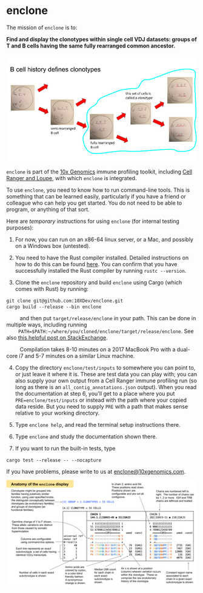 # enclone

The mission of `enclone` is to:

**Find and display the clonotypes within single cell VDJ datasets:
groups of T and B cells having the same fully rearranged common ancestor.**

<p><img src="img/what_is_a_clonotype.png" alt="what is a clonotype" title="what is a clonotype" /></p>

`enclone` is part of the [10x Genomics](https://www.10xgenomics.com/) immune profiling toolkit, including
[Cell Ranger and Loupe](https://support.10xgenomics.com/single-cell-gene-expression/software/overview/welcome), with which `enclone` is integrated.

To use `enclone`, you need to know how to run command-line tools.  This is something that 
can be learned easily, particularly if you have a friend or colleague who can help you
get started.  You do not need to be able to program, or anything of that sort.

Here are *temporary* instructions for using `enclone` (for internal testing purposes):

1. For now, you can run on an x86-64 linux server, or a Mac, and possibly on a Windows
box (untested).

2. You need to have the Rust compiler installed. Detailed instructions on how to do this
can be found [here](https://www.rust-lang.org/tools/install). You can confirm that you 
have successfully installed the Rust compiler by running `rustc --version`.

3. Clone the `enclone` repository and build `enclone` using Cargo (which comes with Rust) by running:
```
git clone git@github.com:10XDev/enclone.git
cargo build --release --bin enclone
```
&nbsp;&nbsp;&nbsp;&nbsp;&nbsp;&nbsp;&nbsp;&nbsp; and then put `target/release/enclone` in your path. This can be done in multiple ways, including running
&nbsp;&nbsp;&nbsp;&nbsp;&nbsp;&nbsp;&nbsp;&nbsp;`PATH=$PATH:~/where/you/cloned/enclone/target/release/enclone`. 
See also [this helpful post on StackExchange](https://unix.stackexchange.com/questions/26047/how-to-correctly-add-a-path-to-path).

&nbsp;&nbsp;&nbsp;&nbsp;&nbsp;&nbsp;&nbsp;&nbsp; Compilation takes 8-10 minutes on a 2017 MacBook Pro with a dual-core i7 and 5-7 minutes on a similar Linux machine. 

4. Copy the directory `enclone/test/inputs` to somewhere you can point to, or just leave it 
where it is.  These are test data you can play with; you can also supply your own output
from a Cell Ranger immune profiling run (so long as there is an `all_contig_annotations.json` output). 
When you read the documentation at step 6, you'll get to a place where you put `PRE=enclone/test/inputs` 
or instead with the path where your copied data reside.  But you need to supply `PRE` with a path that 
makes sense relative to your working directory.

5. Type `enclone help`, and read the terminal setup instructions there.

6. Type `enclone` and study the documentation shown there.

7. If you want to run the built-in tests, type
```
cargo test --release -- --nocapture
```

If you have problems, please write to us at enclone@10xgenomics.com.

<p><img src="img/enclone_annotated_example.svg" alt="enclone annotated example" title="enclone annotated example" /></p>
